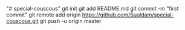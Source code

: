 "# special-couscous"  git init git add README.md git commit -m "first commit" git remote add origin https://github.com/Suuldam/special-couscous.git git push -u origin master
